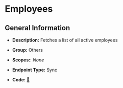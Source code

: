 # Employees

## General Information

- **Description:** Fetches a list of all active employees

- **Group:** Others
- **Scopes:**: _None_
- **Endpoint Type:** Sync
- **Code:** [🔗](https://github.com/NangoHQ/integration-templates/tree/main/integrations/hibob-service-user/syncs/employees.ts)
